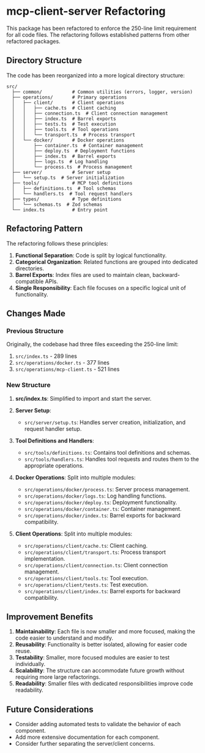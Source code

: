 # mcp-client-server Refactoring

This package has been refactored to enforce the 250-line limit requirement for all code files. The refactoring follows established patterns from other refactored packages.

## Directory Structure

The code has been reorganized into a more logical directory structure:

```
src/
  ├── common/           # Common utilities (errors, logger, version)
  ├── operations/       # Primary operations
  │   ├── client/       # Client operations
  │   │   ├── cache.ts  # Client caching
  │   │   ├── connection.ts  # Client connection management
  │   │   ├── index.ts  # Barrel exports
  │   │   ├── tests.ts  # Test execution
  │   │   ├── tools.ts  # Tool operations
  │   │   └── transport.ts  # Process transport
  │   └── docker/       # Docker operations
  │       ├── container.ts  # Container management
  │       ├── deploy.ts  # Deployment functions
  │       ├── index.ts  # Barrel exports
  │       ├── logs.ts  # Log handling
  │       └── process.ts  # Process management
  ├── server/           # Server setup
  │   └── setup.ts  # Server initialization
  ├── tools/            # MCP tool definitions
  │   ├── definitions.ts  # Tool schemas
  │   └── handlers.ts  # Tool request handlers
  ├── types/            # Type definitions
  │   └── schemas.ts  # Zod schemas
  └── index.ts          # Entry point
```

## Refactoring Pattern

The refactoring follows these principles:

1. **Functional Separation**: Code is split by logical functionality.
2. **Categorical Organization**: Related functions are grouped into dedicated directories.
3. **Barrel Exports**: Index files are used to maintain clean, backward-compatible APIs.
4. **Single Responsibility**: Each file focuses on a specific logical unit of functionality.

## Changes Made

### Previous Structure

Originally, the codebase had three files exceeding the 250-line limit:

1. `src/index.ts` - 289 lines
2. `src/operations/docker.ts` - 377 lines
3. `src/operations/mcp-client.ts` - 521 lines

### New Structure

1. **src/index.ts**: Simplified to import and start the server.

2. **Server Setup**:
   - `src/server/setup.ts`: Handles server creation, initialization, and request handler setup.

3. **Tool Definitions and Handlers**:
   - `src/tools/definitions.ts`: Contains tool definitions and schemas.
   - `src/tools/handlers.ts`: Handles tool requests and routes them to the appropriate operations.

4. **Docker Operations**: Split into multiple modules:
   - `src/operations/docker/process.ts`: Server process management.
   - `src/operations/docker/logs.ts`: Log handling functions.
   - `src/operations/docker/deploy.ts`: Deployment functionality.
   - `src/operations/docker/container.ts`: Container management.
   - `src/operations/docker/index.ts`: Barrel exports for backward compatibility.

5. **Client Operations**: Split into multiple modules:
   - `src/operations/client/cache.ts`: Client caching.
   - `src/operations/client/transport.ts`: Process transport implementation.
   - `src/operations/client/connection.ts`: Client connection management.
   - `src/operations/client/tools.ts`: Tool execution.
   - `src/operations/client/tests.ts`: Test execution.
   - `src/operations/client/index.ts`: Barrel exports for backward compatibility.

## Improvement Benefits

1. **Maintainability**: Each file is now smaller and more focused, making the code easier to understand and modify.
2. **Reusability**: Functionality is better isolated, allowing for easier code reuse.
3. **Testability**: Smaller, more focused modules are easier to test individually.
4. **Scalability**: The structure can accommodate future growth without requiring more large refactorings.
5. **Readability**: Smaller files with dedicated responsibilities improve code readability.

## Future Considerations

- Consider adding automated tests to validate the behavior of each component.
- Add more extensive documentation for each component.
- Consider further separating the server/client concerns.